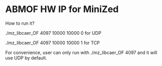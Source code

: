 # ABMOF HW IP for MiniZed

How to run it?

./mz_libcaer_OF 4097 10000 10000 0 for UDP

./mz_libcaer_OF 4097 10000 10000 1 for TCP

For convenience, user can only run with ./mz_libcaer_OF 4097 and it will use UDP by default.
